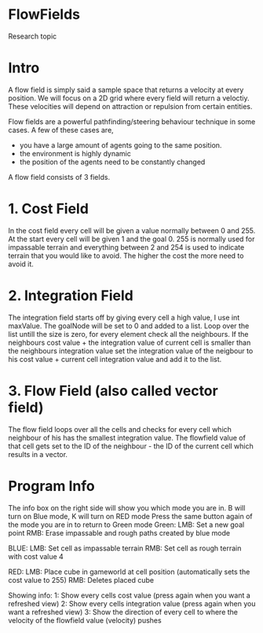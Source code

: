 # FlowFields
Research topic
# Intro

A flow field is simply said a sample space that returns a velocity at every position. We will focus on a 2D grid where every field will return a veloctiy.
These velocities will depend on attraction or repulsion from certain entities.

Flow fields are a powerful pathfinding/steering behaviour technique in some cases. 
A few of these cases are,
- you have a large amount of agents going to the same position.
- the environment is highly dynamic
- the position of the agents need to be constantly changed

A flow field consists of 3 fields.

# 1. Cost Field
In the cost field every cell will be given a value normally between 0 and 255. At the start every cell will be given 1 and the goal 0.
255 is normally used for impassable terrain and everything between 2 and 254 is used to indicate terrain that you would like to avoid.
The higher the cost the more need to avoid it.

# 2. Integration Field
The integration field starts off by giving every cell a high value, I use int maxValue. The goalNode will be set to 0 and added to a list.
Loop over the list untill the size is zero, for every element check all the neighbours. If the neighbours cost value + the integration value of current cell is smaller than the
neighbours integration value set the integration value of the neigbour to his cost value + current cell integration value and add it to the list.

# 3. Flow Field (also called vector field)
The flow field loops over all the cells and checks for every cell which neighbour of his has the smallest integration value. The flowfield value of that cell gets set to the ID of the neighbour - the ID of the current cell which results in a vector.

# Program Info
The info box on the right side will show you which mode you are in.
B will turn on Blue mode, K will turn on RED mode
Press the same button again of the mode you are in to return to Green mode
Green: 
LMB: Set a new goal point
RMB: Erase impassable and rough paths created by blue mode

BLUE:
LMB: Set cell as impassable terrain
RMB: Set cell as rough terrain with cost value 4

RED:
LMB: Place cube in gameworld at cell position (automatically sets the cost value to 255)
RMB: Deletes placed cube

Showing info:
1: Show every cells cost value (press again when you want a refreshed view)
2: Show every cells integration value (press again when you want a refreshed view)
3: Show the direction of every cell to where the velocity of the flowfield value (velocity) pushes  



